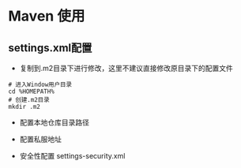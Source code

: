 # Maven 使用

## settings.xml配置

* 复制到.m2目录下进行修改，这里不建议直接修改原目录下的配置文件
```
# 进入Window用户目录
cd %HOMEPATH%
# 创建.m2目录
mkdir .m2
```

* 配置本地仓库目录路径

* 配置私服地址

* 安全性配置 settings-security.xml


